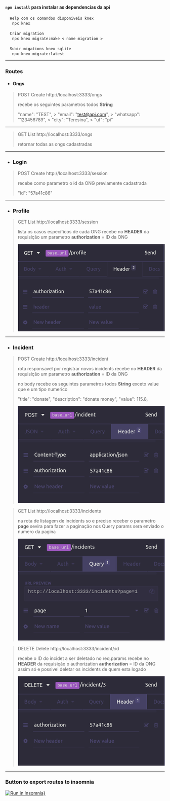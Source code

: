 #### `npm install` para instalar as dependencias da api

```
  Help com os comandos disponiveis knex
   npx knex

  Criar migration
   npx knex migrate:make < name migration >

  Subir migations knex sqlite
   npx knex migrate:latest
```
___

### Routes
  - #### Ongs
  > POST Create
  > http://localhost:3333/ongs
  >
  > recebe os seguintes parametros todos __String__
  >
  > "name": "TEST",
	> "email": "test@api.com",
	> "whatsapp": "123456789",
	> "city": "Teresina",
	> "uf": "pi"

___

  > GET List
  > http://localhost:3333/ongs
  >
  > retornar todas as ongs cadastradas

___

  - ### Login
  > POST Create
  > http://localhost:3333/session
  >
  > recebe como parametro o id da ONG previamente cadastrada
  >
  > "id": "57a41c86"
___

  - ### Profile
  > GET List
  > http://localhost:3333/session
  >
  > lista os casos especificos de cada ONG
  > recebe no **HEADER** da requisição um parametro
  > **authorization** = ID da ONG
  >
  > ![profile get route](data-insomnia/profile.png)

___

  - ### Incident
  > POST Create
  > http://localhost:3333/incident
  >
  > rota responsavel por registrar novos incidents
  > recebe no **HEADER** da requisição um parametro
  > **authorization** = ID da ONG
  >
  > no body recebe os seguintes parametros todos __String__ exceto value que e um tipo numerico
  >
  > "title": "donate",
  > "description": "donate money",
  > "value": 115.8,
  >
  > ![incidents post route](data-insomnia/incident.png)

  > GET List
  > http://localhost:3333/incidents
  >
  > na rota de listagem de incidents so e preciso receber o parametro **page**
  > sevira para fazer a paginação
  > nos Query params sera enviado o numero da pagina
  >
  > ![incidents get route](data-insomnia/incidents.png)


  > DELETE Delete
  > http://localhost:3333/incident/:id
  >
  > recebe o ID do incidet a ser deletado no req.params
  > recebe no **HEADER** da requisição o authorization
  > **authorization** = ID da ONG
  > assim só e possivel deletar os incidents de quem esta logado
  >
  > ![delete route](data-insomnia/delete.png)

___

### Button to export routes to insomnia
[![Run in Insomnia}](https://insomnia.rest/images/run.svg)](https://insomnia.rest/run/?label=Be%20the%20hero&uri=https%3A%2F%2Fgithub.com%2Fmaycon8609%2FBe-the-hero%2Fblob%2Fmaster%2Fbackend%2Fdata-insomnia%2FInsomnia-All_2020-04-18.json)

